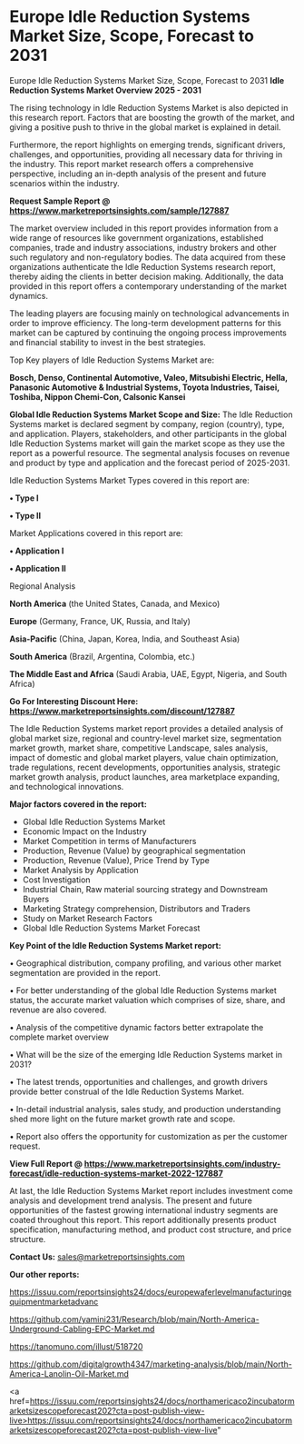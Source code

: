 # Europe Idle Reduction Systems Market Size, Scope, Forecast to 2031
Europe Idle Reduction Systems Market Size, Scope, Forecast to 2031
<Strong> Idle Reduction Systems Market Overview 2025 - 2031</strong>

The rising technology in Idle Reduction Systems Market is also depicted in this research report. Factors that are boosting the growth of the market, and giving a positive push to thrive in the global market is explained in detail.

Furthermore, the report highlights on emerging trends, significant drivers, challenges, and opportunities, providing all necessary data for thriving in the industry. This report market research offers a comprehensive perspective, including an in-depth analysis of the present and future scenarios within the industry.

<strong>Request Sample Report @ <a href=https://www.marketreportsinsights.com/sample/127887>https://www.marketreportsinsights.com/sample/127887</a></strong>

The market overview included in this report provides information from a wide range of resources like government organizations, established companies, trade and industry associations, industry brokers and other such regulatory and non-regulatory bodies. The data acquired from these organizations authenticate the Idle Reduction Systems research report, thereby aiding the clients in better decision making. Additionally, the data provided in this report offers a contemporary understanding of the market dynamics.

The leading players are focusing mainly on technological advancements in order to improve efficiency. The long-term development patterns for this market can be captured by continuing the ongoing process improvements and financial stability to invest in the best strategies.

Top Key players of Idle Reduction Systems Market are:

<strong>Bosch, Denso, Continental Automotive, Valeo, Mitsubishi Electric, Hella, Panasonic Automotive & Industrial Systems, Toyota Industries, Taisei, Toshiba, Nippon Chemi-Con, Calsonic Kansei</strong>

<strong><b>Global Idle Reduction Systems Market Scope and Size:</b></strong>
The Idle Reduction Systems market is declared segment by company, region (country), type, and application. Players, stakeholders, and other participants in the global Idle Reduction Systems market will gain the market scope as they use the report as a powerful resource. The segmental analysis focuses on revenue and product by type and application and the forecast period of 2025-2031.

Idle Reduction Systems Market Types covered in this report are:

<strong>• Type I

• Type II</strong>

Market Applications covered in this report are:

<strong>• Application I

• Application II</strong> 

Regional Analysis

<strong>North America</strong> (the United States, Canada, and Mexico)

<strong>Europe</strong> (Germany, France, UK, Russia, and Italy)

<strong>Asia-Pacific</strong> (China, Japan, Korea, India, and Southeast Asia)

<strong>South America</strong> (Brazil, Argentina, Colombia, etc.)

<strong>The Middle East and Africa</strong> (Saudi Arabia, UAE, Egypt, Nigeria, and South Africa)

<strong>Go For Interesting Discount Here: <a href=https://www.marketreportsinsights.com/discount/127887>https://www.marketreportsinsights.com/discount/127887</a></strong>

The Idle Reduction Systems market report provides a detailed analysis of global market size, regional and country-level market size, segmentation market growth, market share, competitive Landscape, sales analysis, impact of domestic and global market players, value chain optimization, trade regulations, recent developments, opportunities analysis, strategic market growth analysis, product launches, area marketplace expanding, and technological innovations.

<strong><b>Major factors covered in the report:</b></strong>
<ul>
  <li>Global Idle Reduction Systems Market </li>
  <li>Economic Impact on the Industry</li>
  <li>Market Competition in terms of Manufacturers</li>
  <li>Production, Revenue (Value) by geographical segmentation</li>
  <li>Production, Revenue (Value), Price Trend by Type</li>
  <li>Market Analysis by Application</li>
  <li>Cost Investigation</li>
  <li>Industrial Chain, Raw material sourcing strategy and Downstream Buyers</li>
  <li>Marketing Strategy comprehension, Distributors and Traders</li>
  <li>Study on Market Research Factors</li>
  <li>Global Idle Reduction Systems Market Forecast</li>
</ul>

<strong><b>Key Point of the Idle Reduction Systems Market report:</b></strong>

• Geographical distribution, company profiling, and various other market segmentation are provided in the report.

• For better understanding of the global Idle Reduction Systems market status, the accurate market valuation which comprises of size, share, and revenue are also covered.

• Analysis of the competitive dynamic factors better extrapolate the complete market overview

• What will be the size of the emerging Idle Reduction Systems market in 2031?

• The latest trends, opportunities and challenges, and growth drivers provide better construal of the Idle Reduction Systems Market.

• In-detail industrial analysis, sales study, and production understanding shed more light on the future market growth rate and scope.

• Report also offers the opportunity for customization as per the customer request.

<strong><b>View Full Report @ <a href=https://www.marketreportsinsights.com/industry-forecast/idle-reduction-systems-market-2022-127887>https://www.marketreportsinsights.com/industry-forecast/idle-reduction-systems-market-2022-127887</a></b></strong>


At last, the Idle Reduction Systems Market report includes investment come analysis and development trend analysis. The present and future opportunities of the fastest growing international industry segments are coated throughout this report. This report additionally presents product specification, manufacturing method, and product cost structure, and price structure.

<strong>Contact Us:</strong>
sales@marketreportsinsights.com

<strong>Our other reports:</strong>

<a href=https://issuu.com/reportsinsights24/docs/europewaferlevelmanufacturingequipmentmarketadvanc>https://issuu.com/reportsinsights24/docs/europewaferlevelmanufacturingequipmentmarketadvanc</a>

<a href=https://github.com/yamini231/Research/blob/main/North-America-Underground-Cabling-EPC-Market.md>https://github.com/yamini231/Research/blob/main/North-America-Underground-Cabling-EPC-Market.md</a>

<a href=https://tanomuno.com/illust/518720>https://tanomuno.com/illust/518720</a>

<a href=https://github.com/digitalgrowth4347/marketing-analysis/blob/main/North-America-Lanolin-Oil-Market.md>https://github.com/digitalgrowth4347/marketing-analysis/blob/main/North-America-Lanolin-Oil-Market.md</a>

<a href=https://issuu.com/reportsinsights24/docs/northamericaco2incubatormarketsizescopeforecast202?cta=post-publish-view-live>https://issuu.com/reportsinsights24/docs/northamericaco2incubatormarketsizescopeforecast202?cta=post-publish-view-live</a>"

